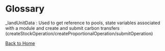 # Glossary

_landUnitData : Used to get reference to pools, state variables associated with a module and create and submit carbon transfers (createStockOperation/createProportionalOperation/submitOperation)

[Back to Home](README.md)